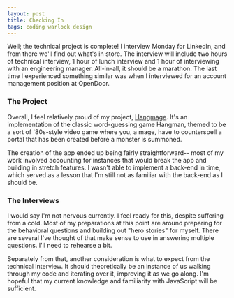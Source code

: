 ```yaml
---
layout: post
title: Checking In
tags: coding warlock design
---
```


Well; the technical project is complete! I interview Monday for LinkedIn, and from there we'll find out what's in store. The interview will include two hours of technical interview, 1 hour of lunch interview and 1 hour of interviewing with an engineering manager. All-in-all, it should be a marathon. The last time I experienced something similar was when I interviewed for an account management position at OpenDoor.

### The Project

Overall, I feel relatively proud of my project, [Hangmage](https://hangmage.herokuapp.com/). It's an implementation of the classic word-guessing game Hangman, themed to be a sort of '80s-style video game where you, a mage, have to counterspell a portal that has been created before a monster is summoned.

The creation of the app ended up being fairly straightforward-- most of my work involved accounting for instances that would break the app and building in stretch features. I wasn't able to implement a back-end in time, which served as a lesson that I'm still not as familiar with the back-end as I should be.

### The Interviews

I would say I'm not nervous currently. I feel ready for this, despite suffering from a cold. Most of my preparations at this point are around preparing for the behavioral questions and building out "hero stories" for myself. There are several I've thought of that make sense to use in answering multiple questions. I'll need to rehearse a bit.

Separately from that, another consideration is what to expect from the technical interview. It should theoretically be an instance of us walking through my code and iterating over it, improving it as we go along. I'm hopeful that my current knowledge and familiarity with JavaScript will be sufficient.
